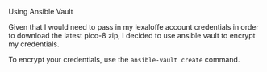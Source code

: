 Using Ansible Vault

Given that I would need to pass in my lexaloffe account credentials in order to download the latest pico-8 zip, I decided to use ansible vault to encrypt my credentials. 

To encrypt your credentials, use the `ansible-vault create` command. 